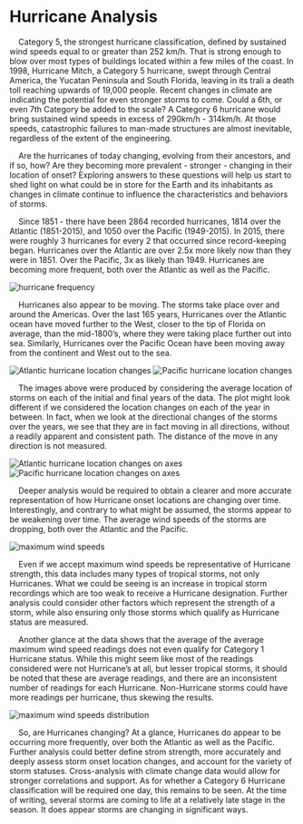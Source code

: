 # Hurricane Analysis

&nbsp;&nbsp;&nbsp;&nbsp;Category 5, the strongest hurricane classification, defined by sustained wind speeds equal to or greater than 252 km/h.  That is strong enough to blow over most types of buildings located within a few miles of the coast.  In 1998, Hurricane Mitch, a Category 5 hurricane, swept through Central America, the Yucatan Peninsula and South Florida, leaving in its trali a death toll reaching upwards of 19,000 people.  Recent changes in climate are indicating the potential for even stronger storms to come.  Could a 6th, or even 7th Category be added to the scale?  A Category 6 hurricane would bring sustained wind speeds in excess of 290km/h - 314km/h.  At those speeds, catastrophic failures to man-made structures are almost inevitable, regardless of the extent of the engineering.  

&nbsp;&nbsp;&nbsp;&nbsp;Are the hurricanes of today changing, evolving from their ancestors, and if so, how?  Are they becoming more prevalent - stronger - changing in their location of onset?  Exploring answers to these questions will help us start to shed light on what could be in store for the Earth and its inhabitants as changes in climate continue to influence the characteristics and behaviors of storms.

&nbsp;&nbsp;&nbsp;&nbsp;Since 1851 - there have been 2864 recorded hurricanes, 1814 over the Atlantic (1851-2015), and 1050 over the Pacific (1949-2015).  In 2015, there were roughly 3 hurricanes for every 2 that occurred since record-keeping began.  Hurricanes over the Atlantic are over 2.5x more likely now than they were in 1851.  Over the Pacific, 3x as likely than 1949.  Hurricanes are becoming more frequent, both over the Atlantic as well as the Pacific.

![hurricane frequency](https://i.ibb.co/VV0LHh8/atlantic-frequency.png "Hurricane Frequency")

&nbsp;&nbsp;&nbsp;&nbsp;Hurricanes also appear to be moving.  The storms take place over and around the Americas.  Over the last 165 years, Hurricanes over the Atlantic ocean have moved further to the West, closer to the tip of Florida on average, than the mid-1800’s, where they were taking place further out into sea.  Similarly, Hurricanes over the Pacific Ocean have been moving away from the continent and West out to the sea.
	
![Atlantic hurricane location changes](https://i.ibb.co/v4h4nDz/atlantic-onset.png "Atlantic hurricane change on axes")
![Pacific hurricane location changes](https://i.ibb.co/mFMqHMQ/pacific-onset.png "Pacific hurricane change on axes")

&nbsp;&nbsp;&nbsp;&nbsp;The images above were produced by considering the average location of storms on each of the initial and final years of the data.  The plot might look different if we considered the location changes on each of the year in between.  In fact, when we look at the directional changes of the storms over the years, we see that they are in fact moving in all directions, without a readily apparent and consistent path.  The distance of the move in any direction is not measured.

![Atlantic hurricane location changes on axes](https://i.ibb.co/qs1nT2N/atlantic-axes.png "Atlantic hurricane change on axes")
![Pacific hurricane location changes on axes](https://i.ibb.co/fx0tMg0/pacific-axes.png "Pacific hurricane change on axes")
	
&nbsp;&nbsp;&nbsp;&nbsp;Deeper analysis would be required to obtain a clearer and more accurate representation of how Hurricane onset locations are changing over time.	Interestingly, and contrary to what might be assumed, the storms appear to be weakening over time.  The average wind speeds of the storms are dropping, both over the Atlantic and the Pacific. 
	
![maximum wind speeds](https://i.ibb.co/T8L02VR/wind-speeds.png "Maximum wind speeds")

&nbsp;&nbsp;&nbsp;&nbsp;Even if we accept maximum wind speeds be representative of Hurricane strength, this data includes many types of tropical storms, not only Hurricanes. What we could be seeing is an increase in tropical storm recordings which are too weak to receive a Hurricane designation.  Further analysis could consider other factors which represent the strength of a storm, while also ensuring only those storms which qualify as Hurricane status are measured.
	
&nbsp;&nbsp;&nbsp;&nbsp;Another glance at the data shows that the average of the average maximum wind speed readings does not even qualify for Category 1 Hurricane status.  While this might seem like most of the readings considered were not Hurricane’s at all, but lesser tropical storms, it should be noted that these are average readings, and there are an inconsistent number of readings for each Hurricane.  Non-Hurricane storms could have more readings per hurricane, thus skewing the results.	

![maximum wind speeds distribution](https://i.ibb.co/J545C8w/max-wind-distribution.png "Maximum wind speeds distribution")
	
&nbsp;&nbsp;&nbsp;&nbsp;So, are Hurricanes changing?  At a glance, Hurricanes do appear to be occurring more frequently, over both the Atlantic as well as the Pacific.  Further analysis could better define strom strength, more accurately and deeply assess storm onset location changes, and account for the variety of storm statuses.  Cross-analysis with climate change data would allow for stronger correlations and support.  As for whether a Category 6 Hurricane classification will be required one day, this remains to be seen.  At the time of writing, several storms are coming to life at a relatively late stage in the season.  It does appear storms are changing in significant ways.
